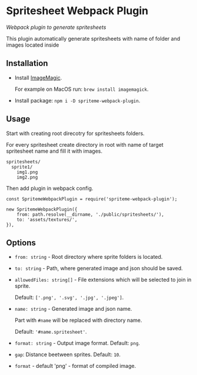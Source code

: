 # Spritesheet Webpack Plugin

_Webpack plugin to generate spritesheets_

This plugin automatically generate spritesheets with name of folder and images located inside

## Installation

- Install [ImageMagic](https://imagemagick.org/script/download.php).

  For example on MacOS run: `brew install imagemagick`.
- Install package: `npm i -D spriteme-webpack-plugin`.

## Usage

Start with creating root direcotry for spritesheets folders.

For every spritesheet create directory in root with name of target spritesheet name and fill it with images.

```
spritesheets/
  sprite1/
    img1.png
    img2.png
```

Then add plugin in webpack config.
```
const SpritemeWebpackPlugin = require('spriteme-webpack-plugin');

new SpritemeWebpackPlugin({
    from: path.resolve(__dirname, './public/spritesheets/'),
    to: 'assets/textures/',
}),

```

## Options

- `from: string` - Root directory where sprite folders is located.
- `to: string` - Path, where generated image and json should be saved.
- `allowedFiles: string[]` - File extensions which will be selected to join in sprite.
  
  Default: `['.png', '.svg', '.jpg', '.jpeg']`.
- `name: string` - Generated image and json name.

  Part with `#name` will be replaced with directory name.

  Default: `'#name.spritesheet'`.
- `format: string` - Output image format. Default: `png`.
-  `gap`: Distance beetween sprites. Default: `10`.
- `format` - default 'png' - format of compiled image.
